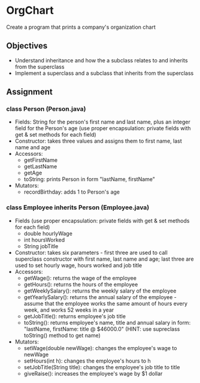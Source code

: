 OrgChart
==============

Create a program that prints a company's organization chart

## Objectives
- Understand inheritance and how the a subclass relates to and inherits from the superclass
- Implement a superclass and a subclass that inherits from the superclass

## Assignment

### class Person (Person.java)
- Fields: String for the person's first name and last name, plus an integer field for the Person's age (use proper encapsulation: private fields with get & set methods for each field)
- Constructor: takes three values and assigns them to first name, last name and age
- Accessors:
  - getFirstName
  - getLastName
  - getAge
  - toString: prints Person in form "lastName, firstName"
- Mutators:
  - recordBirthday: adds 1 to Person's age
  
### class Employee inherits Person (Employee.java)
- Fields (use proper encapsulation: private fields with get & set methods for each field)
  - double hourlyWage
  - int hoursWorked
  - String jobTitle
- Constructor: takes six parameters - first three are used to call superclass constructor with first name, last name and age; last three are used to set hourly wage, hours worked and job title
- Accessors:
  - getWage(): returns the wage of the employee
  - getHours(): returns the hours of the employee
  - getWeeklySalary(): returns the weekly salary of the employee
  - getYearlySalary(): returns the annual salary of the employee - assume that the employee works the same amount of hours every week, and works 52 weeks in a year
  - getJobTitle(): returns employee's job title
  - toString(): returns employee's name, title and annual salary in form: "lastName, firstName: title @ $46000.0" (HINT: use supreclass toString() method to get name)
- Mutators:
  - setWage(double newWage): changes the employee's wage to newWage
  - setHours(int h): changes the employee's hours to h
  - setJobTitle(String title): changes the employee's job title to title
  - giveRaise(): increases the employee's wage by $1 dollar
  
